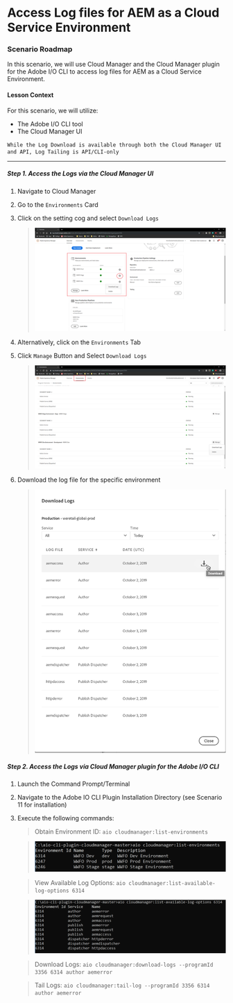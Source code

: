
# Access Log files for AEM as a Cloud Service Environment

### Scenario Roadmap

In this scenario, we will use Cloud Manager and the Cloud Manager plugin for the Adobe I/O CLI to access log files for AEM as a Cloud Service Environment.

#### Lesson Context

For this scenario, we will utilize:

* The Adobe I/O CLI tool
* The Cloud Manager UI

```
While the Log Download is available through both the Cloud Manager UI and API, Log Tailing is API/CLI-only
``` 
---

##### Step 1. Access the Logs via the Cloud Manager UI

1. Navigate to Cloud Manager
2. Go to the ` Environments ` Card
3. Click on the setting cog and select ` Download Logs `
    > ![1.PNG](./images/1.PNG)
4. Alternatively, click on the ` Environments ` Tab
5. Click ` Manage ` Button and Select ` Download Logs `
    > ![2.PNG](./images/2.PNG)

6. Download the log file for the specific environment

    > ![3.PNG](./images/3.PNG)

##### Step 2. Access the Logs via Cloud Manager plugin for the Adobe I/O CLI

1. Launch the Command Prompt/Terminal 
2. Navigate to the Adobe IO CLI Plugin Installation Directory (see Scenario 11 for installation)
3. Execute the following commands:
    > Obtain Environment ID: ` aio cloudmanager:list-environments `

    > ![4.PNG](./images/5.PNG)

    > View Available Log Options: ` aio cloudmanager:list-available-log-options 6314 `

    > ![5.PNG](./images/6.PNG)

    > Download Logs: ` aio cloudmanager:download-logs --programId 3356 6314 author aemerror `

    > Tail Logs: ` aio cloudmanager:tail-log --programId 3356 6314 author aemerror `

